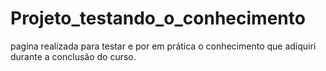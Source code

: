 # Projeto_testando_o_conhecimento
pagina realizada para testar e por em prática o conhecimento que adiquiri durante a conclusão do curso.
